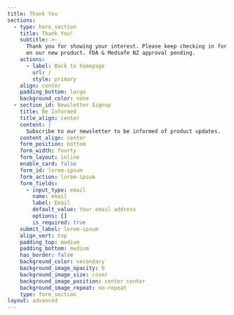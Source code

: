 ```yaml
---
title: Thank You
sections:
  - type: hero_section
    title: Thank You!
    subtitle: >-
      Thank you for showing your interest. Please keep checking in for updates
      on our new product. FDA & Medsafe NZ approval pending.
    actions:
      - label: Back to homepage
        url: /
        style: primary
    align: center
    padding_bottom: large
    background_color: none
  - section_id: Newsletter Signup
    title: Be Informed
    title_align: center
    content: |
      Subscribe to our newsletter to be informed of product updates.
    content_align: center
    form_position: bottom
    form_width: fourty
    form_layout: inline
    enable_card: false
    form_id: lorem-ipsum
    form_action: lorem-ipsum
    form_fields:
      - input_type: email
        name: email
        label: Email
        default_value: Your email address
        options: []
        is_required: true
    submit_label: lorem-ipsum
    align_vert: top
    padding_top: medium
    padding_bottom: medium
    has_border: false
    background_color: secondary
    background_image_opacity: 0
    background_image_size: cover
    background_image_position: center center
    background_image_repeat: no-repeat
    type: form_section
layout: advanced
---
```

